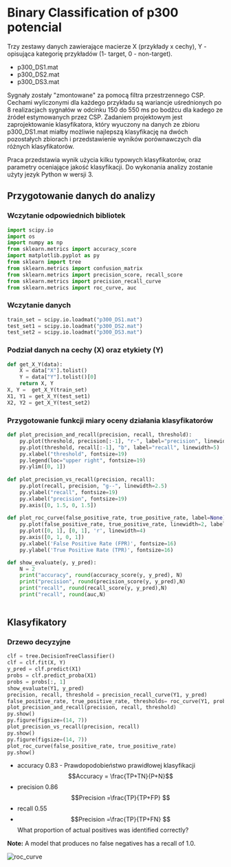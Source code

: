 ﻿# Binary Classification of p300 potencial

Trzy zestawy danych zawierające macierze X (przykłady x cechy), Y - opisująca kategorię przykładów (1- target, 0 - non-target).

-   p300_DS1.mat
-   p300_DS2.mat
-   p300_DS3.mat

Sygnały zostały "zmontowane" za pomocą filtra przestrzennego CSP. Cechami wyliczonymi dla każdego przykładu są wariancje uśrednionych po 8 realizacjach sygnałów w odcinku 150 do 550 ms po bodźcu dla kadego ze źródeł estymowanych przez CSP. Zadaniem projektowym jest zaprojektowanie klasyfikatora, który wyuczony na danych ze zbioru p300_DS1.mat miałby możliwie najlepszą klasyfikację na dwóch pozostałych zbiorach i przedstawienie wyników porównawczych dla różnych klasyfikatorów.

Praca przedstawia wynik użycia kilku typowych klasyfikatorów, oraz parametry oceniające jakość klasyfikacji. Do wykonania analizy zostanie użyty jezyk Python w wersji 3. 


## Przygotowanie danych do analizy 

### Wczytanie odpowiednich bibliotek
``` python 
import scipy.io
import os
import numpy as np
from sklearn.metrics import accuracy_score
import matplotlib.pyplot as py
from sklearn import tree
from sklearn.metrics import confusion_matrix
from sklearn.metrics import precision_score, recall_score
from sklearn.metrics import precision_recall_curve
from sklearn.metrics import roc_curve, auc
```
### Wczytanie danych 


``` python
train_set = scipy.io.loadmat("p300_DS1.mat")
test_set1 = scipy.io.loadmat("p300_DS2.mat")
test_set2 = scipy.io.loadmat("p300_DS3.mat") 
```
### Podział danych na cechy (X) oraz etykiety (Y)
``` python
def get_X_Y(data):
    X = data["X"].tolist()
    Y = data["Y"].tolist()[0]
    return X, Y
X, Y =  get_X_Y(train_set)
X1, Y1 = get_X_Y(test_set1)
X2, Y2 = get_X_Y(test_set2) 
```

### Przygotowanie funkcji miary oceny działania klasyfikatorów

``` python
def plot_precision_and_recall(precision, recall, threshold):
    py.plot(threshold, precision[:-1], "r-", label="precision", linewidth=5)
    py.plot(threshold, recall[:-1], "b", label="recall", linewidth=5)
    py.xlabel("threshold", fontsize=19)
    py.legend(loc="upper right", fontsize=19)
    py.ylim([0, 1])
    
def plot_precision_vs_recall(precision, recall):
    py.plot(recall, precision, "g--", linewidth=2.5)
    py.ylabel("recall", fontsize=19)
    py.xlabel("precision", fontsize=19)
    py.axis([0, 1.5, 0, 1.5])
    
def plot_roc_curve(false_positive_rate, true_positive_rate, label=None):
    py.plot(false_positive_rate, true_positive_rate, linewidth=2, label=label)
    py.plot([0, 1], [0, 1], 'r', linewidth=4)
    py.axis([0, 1, 0, 1])
    py.xlabel('False Positive Rate (FPR)', fontsize=16)
    py.ylabel('True Positive Rate (TPR)', fontsize=16)

def show_evaluate(y, y_pred):
	N = 2
    print("accuracy", round(accuracy_score(y, y_pred), N)
    print("precision", round(precision_score(y, y_pred),N)
    print("recall", round(recall_score(y, y_pred),N)
    print("recall", round(auc,N)
    
```
## Klasyfikatory
### Drzewo decyzyjne

``` Python
clf = tree.DecisionTreeClassifier()
clf = clf.fit(X, Y)
y_pred = clf.predict(X1)
probs = clf.predict_proba(X1)
probs = probs[:, 1]
show_evaluate(Y1, y_pred)
precision, recall, threshold = precision_recall_curve(Y1, y_pred)
false_positive_rate, true_positive_rate, thresholds= roc_curve(Y1, probs, pos_label=1)
plot_precision_and_recall(precision, recall, threshold)
py.show()
py.figure(figsize=(14, 7))
plot_precision_vs_recall(precision, recall)
py.show()
py.figure(figsize=(14, 7))
plot_roc_curve(false_positive_rate, true_positive_rate)
py.show()
```
- accuracy 0.83 - Prawdopodobieństwo prawidłowej klasyfikacji
$$Accuracy = \frac{TP+TN}{P+N}$$
-  precision 0.86
$$Precision =\frac{TP}{TP+FP} $$
- recall 0.55
- $$Precision =\frac{TP}{TP+FN} $$
What proportion of actual positives was identified correctly?

**Note:** A model that produces no false negatives has a recall of 1.0.


![roc_curve][logo]

[logo]:https://github.com/fuwiak/Data_Science_Machine_Learning_Signal_Processing/blob/master/p300potencial/roc%20curve.png

